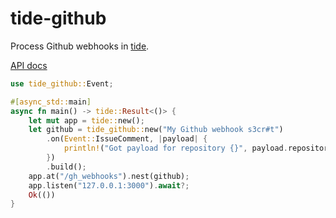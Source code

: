 # tide-github

Process Github webhooks in [tide](https://github.com/http-rs/tide).

[API docs](https://docs.rs/tide-github/0.3.0/tide_github/)

```Rust
use tide_github::Event;

#[async_std::main]
async fn main() -> tide::Result<()> {
    let mut app = tide::new();
    let github = tide_github::new("My Github webhook s3cr#t")
        .on(Event::IssueComment, |payload| {
            println!("Got payload for repository {}", payload.repository.name);
        })
        .build();
    app.at("/gh_webhooks").nest(github);
    app.listen("127.0.0.1:3000").await?;
    Ok(())
}
```
